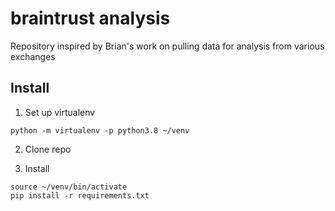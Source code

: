 # braintrust analysis

Repository inspired by Brian's work on pulling data for analysis from various exchanges

## Install

1) Set up virtualenv

```shell
python -m virtualenv -p python3.8 ~/venv
```

2) Clone repo

3) Install

```
source ~/venv/bin/activate
pip install -r requirements.txt
```

